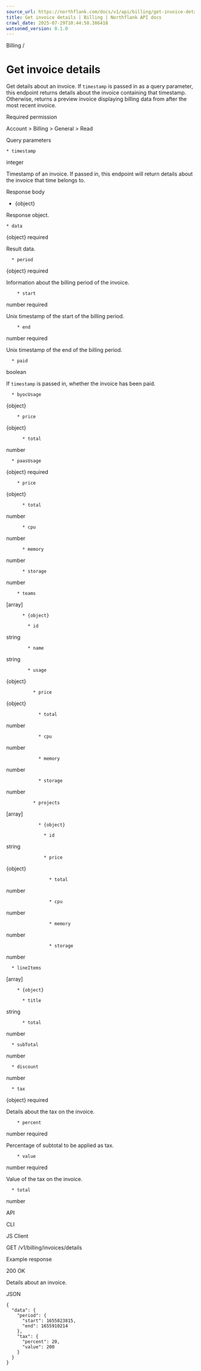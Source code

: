 ```yaml
---
source_url: https://northflank.com/docs/v1/api/billing/get-invoice-details
title: Get invoice details | Billing | Northflank API docs
crawl_date: 2025-07-29T10:44:50.386418
watsonmd_version: 0.1.0
---
```


Billing / 

# Get invoice details

Get details about an invoice. If `timestamp` is passed in as a query parameter, this endpoint returns details about the invoice containing that timestamp. Otherwise, returns a preview invoice displaying billing data from after the most recent invoice.

Required permission

Account > Billing > General > Read

Query parameters

    * timestamp

integer

Timestamp of an invoice. If passed in, this endpoint will return details about the invoice that time belongs to.




Response body

  * {object}

Response object.

    * data

{object} required

Result data.

      * period

{object} required

Information about the billing period of the invoice.

        * start

number required

Unix timestamp of the start of the billing period.

        * end

number required

Unix timestamp of the end of the billing period.

      * paid

boolean

If `timestamp` is passed in, whether the invoice has been paid.

      * byocUsage

{object}

        * price

{object}

          * total

number

      * paasUsage

{object} required

        * price

{object}

          * total

number

          * cpu

number

          * memory

number

          * storage

number

        * teams

[array]

          * {object}

            * id

string

            * name

string

            * usage

{object}

              * price

{object}

                * total

number

                * cpu

number

                * memory

number

                * storage

number

              * projects

[array]

                * {object}

                  * id

string

                  * price

{object}

                    * total

number

                    * cpu

number

                    * memory

number

                    * storage

number

      * lineItems

[array]

        * {object}

          * title

string

          * total

number

      * subTotal

number

      * discount

number

      * tax

{object} required

Details about the tax on the invoice.

        * percent

number required

Percentage of subtotal to be applied as tax.

        * value

number required

Value of the tax on the invoice.

      * total

number




API

CLI

JS Client

GET /v1/billing/invoices/details

Example response

200 OK

Details about an invoice.

JSON
    
    
    {
      "data": {
        "period": {
          "start": 1655823815,
          "end": 1655910214
        },
        "tax": {
          "percent": 20,
          "value": 200
        }
      }
    }